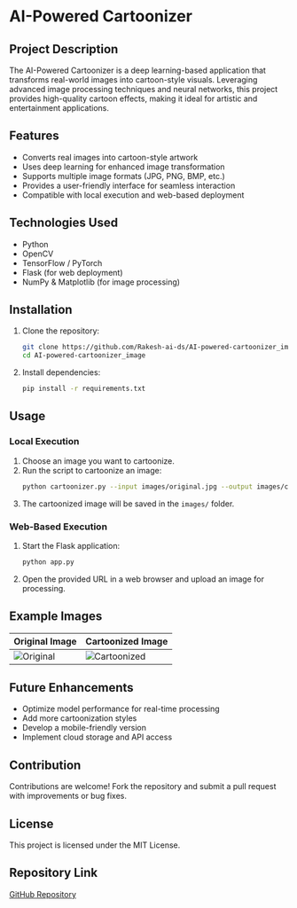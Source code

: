 # AI-Powered Cartoonizer

## Project Description
The AI-Powered Cartoonizer is a deep learning-based application that transforms real-world images into cartoon-style visuals. Leveraging advanced image processing techniques and neural networks, this project provides high-quality cartoon effects, making it ideal for artistic and entertainment applications.

## Features
- Converts real images into cartoon-style artwork
- Uses deep learning for enhanced image transformation
- Supports multiple image formats (JPG, PNG, BMP, etc.)
- Provides a user-friendly interface for seamless interaction
- Compatible with local execution and web-based deployment

## Technologies Used
- Python
- OpenCV
- TensorFlow / PyTorch
- Flask (for web deployment)
- NumPy & Matplotlib (for image processing)

## Installation
1. Clone the repository:
   ```sh
   git clone https://github.com/Rakesh-ai-ds/AI-powered-cartoonizer_image.git
   cd AI-powered-cartoonizer_image
   ```
2. Install dependencies:
   ```sh
   pip install -r requirements.txt
   ```

## Usage
### Local Execution
1. Choose an image you want to cartoonize.
2. Run the script to cartoonize an image:
   ```sh
   python cartoonizer.py --input images/original.jpg --output images/cartoonized.jpg
   ```
3. The cartoonized image will be saved in the `images/` folder.

### Web-Based Execution
1. Start the Flask application:
   ```sh
   python app.py
   ```
2. Open the provided URL in a web browser and upload an image for processing.

## Example Images
| Original Image | Cartoonized Image |
|---------------|------------------|
| ![Original](images/original.jpg) | ![Cartoonized](images/cartoonized.jpg) |

## Future Enhancements
- Optimize model performance for real-time processing
- Add more cartoonization styles
- Develop a mobile-friendly version
- Implement cloud storage and API access

## Contribution
Contributions are welcome! Fork the repository and submit a pull request with improvements or bug fixes.

## License
This project is licensed under the MIT License.

## Repository Link
[GitHub Repository](https://github.com/Rakesh-ai-ds/AI-powered-cartoonizer_image.git)



